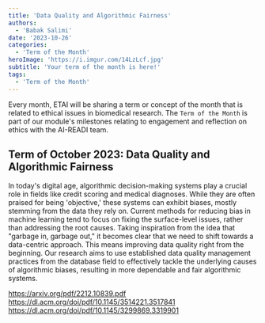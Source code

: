 ```yaml
---
title: 'Data Quality and Algorithmic Fairness'
authors:
  - 'Babak Salimi'
date: '2023-10-26'
categories:
  - 'Term of the Month'
heroImage: 'https://i.imgur.com/14LzLcf.jpg'
subtitle: 'Your term of the month is here!'
tags:
  - 'Term of the Month'
---
```


Every month, ETAI will be sharing a term or concept of the month that is related to ethical issues in biomedical research. The `Term of the Month` is part of our module's milestones relating to engagement and reflection on ethics with the AI-READI team.

## Term of October 2023: Data Quality and Algorithmic Fairness

In today's digital age, algorithmic decision-making systems play a crucial role in fields like credit scoring and medical diagnoses. While they are often praised for being 'objective,' these systems can exhibit biases, mostly stemming from the data they rely on. Current methods for reducing bias in machine learning tend to focus on fixing the surface-level issues, rather than addressing the root causes. Taking inspiration from the idea that "garbage in, garbage out," it becomes clear that we need to shift towards a data-centric approach. This means improving data quality right from the beginning. Our research aims to use established data quality management practices from the database field to effectively tackle the underlying causes of algorithmic biases, resulting in more dependable and fair algorithmic systems.

<https://arxiv.org/pdf/2212.10839.pdf>
<https://dl.acm.org/doi/pdf/10.1145/3514221.3517841>
<https://dl.acm.org/doi/pdf/10.1145/3299869.3319901>

